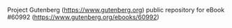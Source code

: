 Project Gutenberg (https://www.gutenberg.org) public repository for eBook #60992 (https://www.gutenberg.org/ebooks/60992)
